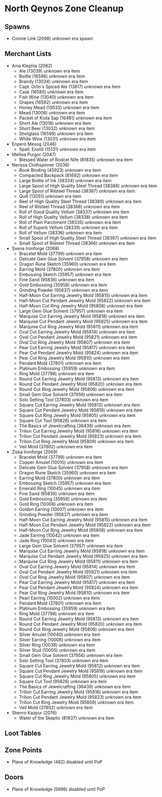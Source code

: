 # North Qeynos Zone Cleanup

## Spawns

* Connie Link (2098) unknown era spawn

## Merchant Lists

* Ania Klephia (2082)
  * Ale (13039) unknown era item
  * Bottle (16598) unknown era item
  * Brandy (13034) unknown era item
  * Capt. Orlin's Spiced Ale (13817) unknown era item
  * Cask (16580) unknown era item
  * Fish Wine (13040) unknown era item
  * Grapes (16592) unknown era item
  * Honey Mead (13033) unknown era item
  * Mead (13008) unknown era item
  * Packet of Kiola Sap (16481) unknown era item
  * Short Ale (13018) unknown era item
  * Short Beer (13032) unknown era item
  * Shotglass (16599) unknown era item
  * White Wine (13031) unknown era item
* Enpero Mesog (2046)
  * Spell: Enstill (15131) unknown era item
* Mellisa Purgor (2047)
  * Blessed Water of Rodcet Nife (81835) unknown era item
* Nerissa Clothspinner (2036)
  * Book Binding (45923) unknown era item
  * Compacted Backpack (81692) unknown era item
  * Large Bottle of Ink (38334) unknown era item
  * Large Spool of High Quality Steel Thread (38388) unknown era item
  * Large Spool of Rilsteel Thread (38367) unknown era item
  * Quill (13051) unknown era item
  * Reel of High Quality Steel Thread (38389) unknown era item
  * Reel of Rilsteel Thread (38368) unknown era item
  * Roll of Good Quality Vellum (38337) unknown era item
  * Roll of High Quality Vellum (38338) unknown era item
  * Roll of Plain Parchment (38335) unknown era item
  * Roll of Superb Vellum (38339) unknown era item
  * Roll of Vellum (38336) unknown era item
  * Small Spool of High Quality Steel Thread (38387) unknown era item
  * Small Spool of Rilsteel Thread (38366) unknown era item
* Svena Ironforge (2068)
  * Bracelet Mold (37799) unknown era item
  * Delicate Gem Glue Solvent (37958) unknown era item
  * Dragon Rune Sketch (35960) unknown era item
  * Earring Mold (37800) unknown era item
  * Embossing Sketch (35957) unknown era item
  * Fine Sand (95836) unknown era item
  * Gold Embossing (35958) unknown era item
  * Grinding Powder (95837) unknown era item
  * Half-Moon Cut Earring Jewelry Mold (95815) unknown era item
  * Half-Moon Cut Pendant Jewelry Mold (95822) unknown era item
  * Half-Moon Cut Ring Jewelry Mold (95808) unknown era item
  * Large Gem Glue Solvent (37957) unknown era item
  * Marquise Cut Earring Jewelry Mold (95818) unknown era item
  * Marquise Cut Pendant Jewelry Mold (95825) unknown era item
  * Marquise Cut Ring Jewelry Mold (95811) unknown era item
  * Oval Cut Earring Jewelry Mold (95814) unknown era item
  * Oval Cut Pendant Jewelry Mold (95821) unknown era item
  * Oval Cut Ring Jewelry Mold (95807) unknown era item
  * Pear Cut Earring Jewelry Mold (95817) unknown era item
  * Pear Cut Pendant Jewelry Mold (95824) unknown era item
  * Pear Cut Ring Jewelry Mold (95810) unknown era item
  * Pendant Mold (37801) unknown era item
  * Platinum Embossing (35959) unknown era item
  * Ring Mold (37798) unknown era item
  * Round Cut Earring Jewelry Mold (95813) unknown era item
  * Round Cut Pendant Jewelry Mold (95820) unknown era item
  * Round Cut Ring Jewelry Mold (95806) unknown era item
  * Small Gem Glue Solvent (37956) unknown era item
  * Solo Setting Tool (37803) unknown era item
  * Square Cut Earring Jewelry Mold (95812) unknown era item
  * Square Cut Pendant Jewelry Mold (95819) unknown era item
  * Square Cut Ring Jewelry Mold (95805) unknown era item
  * Square Cut Tool (95826) unknown era item
  * The Basics of Jewelcrafting (36439) unknown era item
  * Trilion Cut Earring Jewelry Mold (95816) unknown era item
  * Trilion Cut Pendant Jewelry Mold (95823) unknown era item
  * Trilion Cut Ring Jewelry Mold (95809) unknown era item
  * Veil Mold (37802) unknown era item
* Ziska Ironforge (2069)
  * Bracelet Mold (37799) unknown era item
  * Copper Amulet (10010) unknown era item
  * Delicate Gem Glue Solvent (37958) unknown era item
  * Dragon Rune Sketch (35960) unknown era item
  * Earring Mold (37800) unknown era item
  * Embossing Sketch (35957) unknown era item
  * Emerald Ring (10045) unknown era item
  * Fine Sand (95836) unknown era item
  * Gold Embossing (35958) unknown era item
  * Gold Ring (10008) unknown era item
  * Golden Earring (10007) unknown era item
  * Grinding Powder (95837) unknown era item
  * Half-Moon Cut Earring Jewelry Mold (95815) unknown era item
  * Half-Moon Cut Pendant Jewelry Mold (95822) unknown era item
  * Half-Moon Cut Ring Jewelry Mold (95808) unknown era item
  * Jade Earring (10042) unknown era item
  * Jade Ring (10043) unknown era item
  * Large Gem Glue Solvent (37957) unknown era item
  * Marquise Cut Earring Jewelry Mold (95818) unknown era item
  * Marquise Cut Pendant Jewelry Mold (95825) unknown era item
  * Marquise Cut Ring Jewelry Mold (95811) unknown era item
  * Oval Cut Earring Jewelry Mold (95814) unknown era item
  * Oval Cut Pendant Jewelry Mold (95821) unknown era item
  * Oval Cut Ring Jewelry Mold (95807) unknown era item
  * Pear Cut Earring Jewelry Mold (95817) unknown era item
  * Pear Cut Pendant Jewelry Mold (95824) unknown era item
  * Pear Cut Ring Jewelry Mold (95810) unknown era item
  * Pearl Earring (10002) unknown era item
  * Pendant Mold (37801) unknown era item
  * Platinum Embossing (35959) unknown era item
  * Ring Mold (37798) unknown era item
  * Round Cut Earring Jewelry Mold (95813) unknown era item
  * Round Cut Pendant Jewelry Mold (95820) unknown era item
  * Round Cut Ring Jewelry Mold (95806) unknown era item
  * Silver Amulet (10040) unknown era item
  * Silver Earring (10006) unknown era item
  * Silver Ring (10038) unknown era item
  * Silver Stud (10005) unknown era item
  * Small Gem Glue Solvent (37956) unknown era item
  * Solo Setting Tool (37803) unknown era item
  * Square Cut Earring Jewelry Mold (95812) unknown era item
  * Square Cut Pendant Jewelry Mold (95819) unknown era item
  * Square Cut Ring Jewelry Mold (95805) unknown era item
  * Square Cut Tool (95826) unknown era item
  * The Basics of Jewelcrafting (36439) unknown era item
  * Trilion Cut Earring Jewelry Mold (95816) unknown era item
  * Trilion Cut Pendant Jewelry Mold (95823) unknown era item
  * Trilion Cut Ring Jewelry Mold (95809) unknown era item
  * Veil Mold (37802) unknown era item
* Shenro Kazpur (2076)
  * Water of the Skeptic (81837) unknown era item

## Loot Tables

## Zone Points

* Plane of Knowledge (482) disabled until PoP

## Doors

* Plane of Knowledge (5996) disabled until PoP
